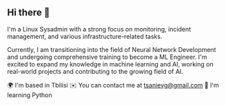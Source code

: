 ## Hi there 👋

I'm a Linux Sysadmin with a strong focus on monitoring, incident management, and various infrastructure-related tasks.

Currently, I am transitioning into the field of Neural Network Development and undergoing comprehensive training to become a ML Engineer. I'm excited to expand my knowledge in machine learning and AI, working on real-world projects and contributing to the growing field of AI.

🌍  I'm based in Tbilisi
✉️  You can contact me at tsanievg@gmail.com
🧠  I'm learning Python
